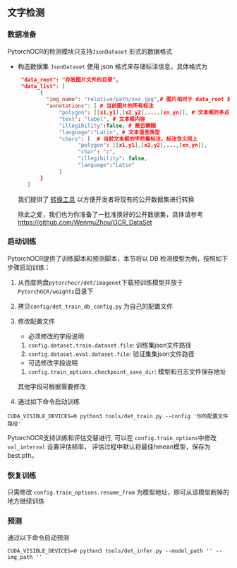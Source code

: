 ## 文字检测

### 数据准备

PytorchOCR的检测模块只支持`JsonDataset` 形式的数据格式

* 构造数据集
   `JsonDataset` 使用 json 格式来存储标注信息，具体格式为
   ```json
    "data_root": "存放图片文件的目录",
    "data_list": [
          {
            "img_name": "relative/path/xxx.jpg",# 图片相对于 data_root 的相对路径
            "annotations": [ # 当前图片的所有标注
                "polygon": [[x1,y1],[x2,y2],...,[xn,yn]], # 文本框的多点标注
                "text": "label", # 文本框内容
                "illegibility":false, # 是否模糊
                "language":"Latin", # 文本语言类型
                "chars": [  # 当前文本框的字符集标注，标注含义同上
                      "polygon": [[x1,y1],[x2,y2],...,[xn,yn]],
                      "char": "c",
                      "illegibility": false,
                      "language":"Latin"
                ]
          } 
      ]
    ```
    我们提供了 [转换工具](https://github.com/WenmuZhou/OCR_DataSet/tree/master/convert/det)  以方便开发者将现有的公开数据集进行转换

    除此之爱，我们也为你准备了一批准换好的公开数据集，具体请参考 https://github.com/WenmuZhou/OCR_DataSet

### 启动训练
PytorchOCR提供了训练脚本和预测脚本，本节将以 DB 检测模型为例，按照如下步骤启动训练：
1. 从百度网盘`pytorchocr/det/imagenet`下载预训练模型并放于`PytorchOCR/weights`目录下
2. 拷贝`config/det_train_db_config.py` 为自己的配置文件
3. 修改配置文件
    * 必须修改的字段说明
     1. `config.dataset.train.dataset.file`: 训练集json文件路径
     2. `config.dataset.eval.dataset.file`: 验证集集json文件路径
    
    * 可选修改字段说明
    1. `config.train_options.checkpoint_save_dir`: 模型和日志文件保存地址
    
    其他字段可根据需要修改
    
4. 通过如下命令启动训练
```shell script
CUDA_VISIBLE_DEVICES=0 python3 tools/det_train.py --config '你的配置文件路径'
```

PytorchOCR支持训练和评估交替进行, 可以在 `config.train_options`中修改 `val_interval` 设置评估频率，
评估过程中默认将最佳hmean模型，保存为 best.pth。

### 恢复训练
只需修改 `config.train_options.resume_from` 为模型地址，即可从该模型断掉的地方继续训练

### 预测
通过以下命令启动预测
```shell script
CUDA_VISIBLE_DEVICES=0 python3 tools/det_infer.py --model_path '' --img_path ''
```